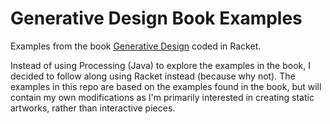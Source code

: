 Generative Design Book Examples
===============================

Examples from the book [Generative Design](http://www.generative-gestaltung.de/)
coded in Racket. 

Instead of using Processing (Java) to explore the examples in the book, I decided to follow along using Racket instead
(because why not). The examples in this repo are based on the examples found in
the book, but will contain my own modifications as I'm primarily interested in
creating static artworks, rather than interactive pieces.
